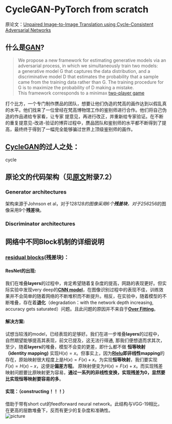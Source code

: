# CycleGAN-PyTorch from scratch
原论文：[Unpaired Image-to-Image Translation using Cycle-Consistent Adversarial Networks](https://arxiv.org/abs/1703.10593)

## 什么是[GAN](https://arxiv.org/pdf/1406.2661.pdf)?
>
>We propose a new framework for estimating generative models via an adversarial process, in which we simultaneously train two models:   
>a generative model G that captures the data distribution, and a discriminative model D that estimates the probability that a sample   
> came from the training data rather than G.
> The training procedure for G is to maximize the probability of D making a mistake.  
>This framework corresponds to a minimax [two-player game](https://zh.wikipedia.org/zh-cn/%E9%9B%B6%E5%92%8C%E5%8D%9A%E5%BC%88)  
>
打个比方，一个专门制作赝品的团队，想要让他们伪造的梵高的画作达到以假乱真的水平。他们找来了一位曾经在梵高博物馆工作的鉴别师进行合作。他们将自己伪造的作品递给专家看，让专家
提意见，再进行改正，并重新给专家验证。在不断的重复提意见-改进-验证的博弈过程中，赝品团队和鉴别师的水平都不断得到了提高，最终终于得到了一幅完全能够骗过世界上顶级鉴别师的画作。
## [CycleGAN](https://arxiv.org/pdf/1406.2661.pdf)的过人之处：
cycle
## 原论文的代码架构（见[原文](https://arxiv.org/pdf/1406.2661.pdf)附录7.2）
### Generator architectures
架构来源于Johnson et al，对于128*128的图像采用6个**残差块**，对于256*256的图像采用9个**残差块**。
### Discriminator architectures
 
## 网络中不同Block机制的详细说明
### [residual blocks](https://arxiv.org/pdf/1512.03385.pdf)(残差块)：
#### ResNet的出现:
我们在堆叠**layers**的过程中，肯定希望随着复杂度的提高，网路的表现更好。但实际实验中发现very deep的[**CNN model**](https://zh.wikipedia.org/wiki/%E5%8D%B7%E7%A7%AF%E7%A5%9E%E7%BB%8F%E7%BD%91%E7%BB%9C)，在图像识别过程中的表现不佳，训练效果并不会简单的随着网络的不断堆积而不断提升。相反，在实验中，随着模型的不断堆叠，存在着**退化**（degradation：with the network depth increasing, accuracy gets saturated）问题。且此问题的原因并不来自于[**Over Fitting**](https://en.wikipedia.org/wiki/Overfitting)。  
#### 解决方案:
试想当较浅的model，已经表现的足够好。我们在进一步堆叠**layers**的过程中，
自然期望能够提高其表现，前文已提及，这无法行得通, 
那我们便想退而求其次，至少，随着**layers**的堆叠，模型不会变的更差，即什么都不做 **恒等映射（identity mapping)**
实现$H(x)=x$。但事实上，因为[**Rlelu**](https://zh.wikipedia.org/wiki/%E7%BA%BF%E6%80%A7%E6%95%B4%E6%B5%81%E5%87%BD%E6%95%B0)**即非线性mapping**的存在，原始映射很大程度上是$H(x)=F(x)+x$。为实现**恒等映射**，我们要实现$F(x)=H(x)-x$，这便是**偏差方程**。
原映射便变为$H(x)=F(x)+x$。而实现残差映射问题要比原映射更为容易，**通过一系列的非线性变换，实现残差为0，显然要比实现恒等映射要容易的多**。  
#### 实现：（constructing！！！）
借助于带有short cut的feedforward neural network。此结构与VGG-19相比，在更高的层数堆叠下，反而有更少的复杂度和准确性。  
![picture](https://production-media.paperswithcode.com/methods/resnet-e1548261477164_2_mD02h5A.png "Residual learning: a building block")
